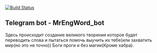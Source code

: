 [![Build Status](https://travis-ci.org/DubiousS/EngWordBot.svg?branch=master)](https://travis-ci.org/DubiousS/EngWordBot)
## Telegram bot - MrEngWord_bot
Здесь происходит создание великого творения которое будет переводить слова и пытаться помочь выучить их тебе(или захватить мир(но это не точно))
Боги проги и без магии(Кроме хабра).
